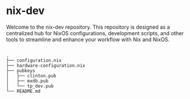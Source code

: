 # nix-dev

Welcome to the nix-dev repository. This repository is designed as a centralized hub for NixOS configurations, development scripts, and other tools to streamline and enhance your workflow with Nix and NixOS.

```

.
├── configuration.nix
├── hardware-configuration.nix
├── pubkeys
│   ├── clinton.pub
│   ├── mxdb.pub
│   └── tp_dev.pub
└── README.md

```

